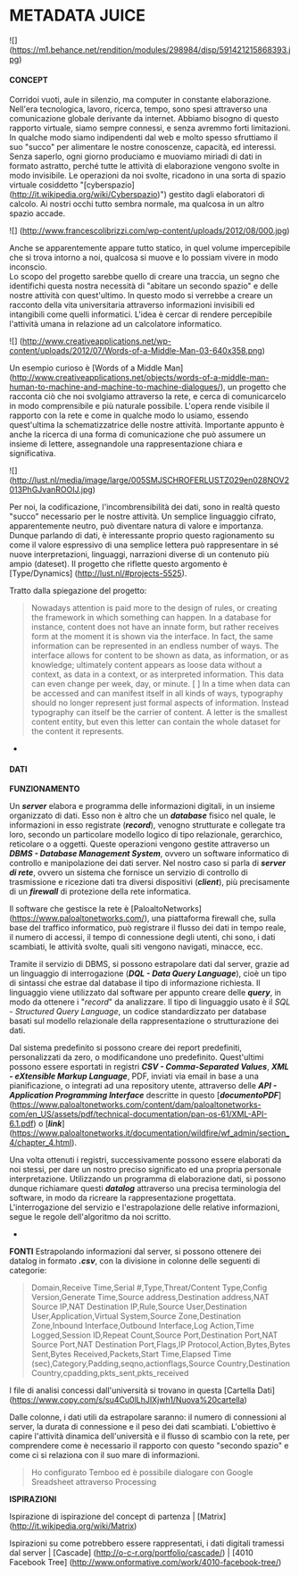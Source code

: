 # METADATA JUICE
![] (https://m1.behance.net/rendition/modules/298984/disp/591421215868393.jpg)


#### CONCEPT 
Corridoi vuoti, aule in silenzio, ma computer in constante elaborazione. Nell'era tecnologica, lavoro, ricerca, tempo, sono spesi attraverso una comunicazione globale derivante da internet. Abbiamo bisogno di questo rapporto virtuale, siamo sempre connessi, e senza avremmo forti limitazioni. In qualche modo siamo indipendenti dal web e molto spesso sfruttiamo il suo "succo" per alimentare le nostre conoscenze, capacità, ed interessi. Senza saperlo, ogni giorno produciamo e muoviamo miriadi di dati in formato astratto, perché tutte le attività di elaborazione vengono svolte in modo invisibile. Le operazioni da noi svolte, ricadono in una sorta di spazio virtuale cosiddetto "[cyberspazio] (http://it.wikipedia.org/wiki/Cyberspazio)") gestito dagli elaboratori di calcolo. Ai nostri occhi tutto sembra normale, ma qualcosa in un altro spazio accade.

![] (http://www.francescolibrizzi.com/wp-content/uploads/2012/08/000.jpg)

Anche se apparentemente appare tutto statico, in quel volume impercepibile che si trova intorno a noi, qualcosa si muove e lo possiam vivere in modo inconscio.  
Lo scopo del progetto sarebbe quello di creare una traccia, un segno che identifichi questa nostra necessità di "abitare un secondo spazio" e delle nostre attività con quest'ultimo. In questo modo si verrebbe a creare un racconto della vita universitaria attraverso informazioni invisibili ed intangibili come quelli informatici. L'idea è cercar di rendere percepibile l'attività umana in relazione ad un calcolatore informatico. 


![] (http://www.creativeapplications.net/wp-content/uploads/2012/07/Words-of-a-Middle-Man-03-640x358.png)

Un esempio curioso è [Words of a Middle Man] (http://www.creativeapplications.net/objects/words-of-a-middle-man-human-to-machine-and-machine-to-machine-dialogues/), un progetto che racconta ciò che noi svolgiamo attraverso la rete, e cerca di comunicarcelo in modo comprensibile e più naturale possibile. L'opera rende visibile il rapporto con la rete e come in qualche modo lo usiamo, essendo quest'ultima la schematizzatrice delle nostre attività. Importante appunto è anche la ricerca di una forma di comunicazione che può assumere un insieme di lettere, assegnandole una rappresentazione chiara e significativa.

![] (http://lust.nl/media/image/large/005SMJSCHROFERLUSTZ029en028NOV2013PhGJvanROOIJ.jpg)

Per noi, la codificazione, l'incombrensibilità dei dati, sono in realtà questo "succo" necessario per le nostre attività. Un semplice linguaggio cifrato, apparentemente neutro, può diventare natura di valore e importanza. Dunque parlando di dati, è interessante proprio questo ragionamento su come il valore espressivo di una semplice lettera può rappresentare in sé nuove interpretazioni, linguaggi, narrazioni diverse di un contenuto più ampio (dateset). Il progetto che riflette questo argomento è [Type/Dynamics] (http://lust.nl/#projects-5525).

Tratto dalla spiegazione del progetto:
>Nowadays attention is paid more to the design of rules, or creating the framework in which something can happen. In a database for instance, content does not have an innate form, but rather receives form at the moment it is shown via the interface. In fact, the same information can be represented in an endless number of ways. The interface allows for content to be shown as data, as information, or as knowledge; ultimately content appears as loose data without a context, as data in a context, or as interpreted information. This data can even change per week, day, or minute. [ ] In a time when data can be accessed and can manifest itself in all kinds of ways, typography should no longer represent just formal aspects of information. Instead typography can itself be the carrier of content. A letter is the smallest content entity, but even this letter can contain the whole dataset for the content it represents.



-



#### DATI

**FUNZIONAMENTO**

Un ***server*** elabora e programma delle informazioni digitali, in un insieme organizzato di dati. 
Esso non è altro che un ***database*** fisico nel quale, le informazioni in esso registrate (***record***), venogno strutturate e collegate tra loro, secondo un particolare modello logico di tipo relazionale, gerarchico, reticolare o a oggetti. 
Queste operazioni vengono gestite attraverso un ***DBMS - Database Management System***, ovvero un software informatico di controllo e manipolazione dei dati server. Nel nostro caso si parla di ***server di rete***, ovvero un sistema che fornisce un servizio di controllo di trasmissione e ricezione dati tra diversi dispositivi (***client***), più precisamente di un ***firewall*** di protezione della rete informatica. 

Il software che gestisce la rete è [PaloaltoNetworks] (https://www.paloaltonetworks.com/), una piattaforma firewall che, sulla base del traffico informatico, può registrare il flusso dei dati in tempo reale, il numero di accessi, il tempo di connessione degli utenti, chi sono, i dati scambiati, le attività svolte, quali siti vengono navigati, minacce, ecc. 

Tramite il servizio di DBMS, si possono estrapolare dati dal server, grazie ad un linguaggio di interrogazione (***DQL - Data Query Language***), cioè un tipo di sintassi che estrae dal database il tipo di informazione richiesta. Il linguaggio viene utilizzato dal software per appunto creare delle ***query***, in modo da ottenere i "*record*" da analizzare. 
Il tipo di linguaggio usato è il *SQL - Structured Query Language*, un codice standardizzato per database basati sul modello relazionale della rappresentazione o strutturazione dei dati. 

Dal sistema predefinito si possono creare dei report predefiniti, personalizzati da zero, o modificandone uno predefinito. Quest'ultimi possono essere esportati in registri ***CSV - Comma-Separated Values***, ***XML - eXtensible Markup Language***, PDF, inviati via email in base a una pianificazione, o integrati ad una repository utente, attraverso delle ***API - Application Programming Interface*** descritte in questo [***documentoPDF***] (https://www.paloaltonetworks.com/content/dam/paloaltonetworks-com/en_US/assets/pdf/technical-documentation/pan-os-61/XML-API-6.1.pdf) o [***link***] (https://www.paloaltonetworks.it/documentation/wildfire/wf_admin/section_4/chapter_4.html).

Una volta ottenuti i registri, successivamente possono essere elaborati da noi stessi, per dare un nostro preciso significato ed una propria personale interpretazione. Utilizzando un programma di elaborazione dati, si possono dunque richiamare questi ***datalog*** attraverso una precisa terminologia del software, in modo da ricreare la rappresentazione progettata. L'interrogazione del servizio e l'estrapolazione delle relative informazioni, segue le regole dell'algoritmo da noi scritto.



-



**FONTI**
Estrapolando informazioni dal server, si possono ottenere dei datalog in formato ***.csv***, con la divisione in colonne delle seguenti di categorie:

>Domain,Receive Time,Serial #,Type,Threat/Content Type,Config Version,Generate Time,Source address,Destination address,NAT Source IP,NAT Destination IP,Rule,Source User,Destination User,Application,Virtual System,Source Zone,Destination Zone,Inbound Interface,Outbound Interface,Log Action,Time Logged,Session ID,Repeat Count,Source Port,Destination Port,NAT Source Port,NAT Destination Port,Flags,IP Protocol,Action,Bytes,Bytes Sent,Bytes Received,Packets,Start Time,Elapsed Time (sec),Category,Padding,seqno,actionflags,Source Country,Destination Country,cpadding,pkts_sent,pkts_received

I file di analisi concessi dall'università si trovano in questa [Cartella Dati] (https://www.copy.com/s/su4Cu0lLhJIXjwh1/Nuova%20cartella) 

Dalle colonne, i dati utili da estrapolare saranno: il numero di connessioni al server, la durata di connessione e il peso dei dati scambiati. L'obiettivo è capire l'attività dinamica dell'università e il flusso di scambio con la rete, per comprendere come è necessario il rapporto con questo "secondo spazio" e come ci si relaziona con il suo mare di informazioni.

>Ho configurato Temboo ed è possibile dialogare con Google Sreadsheet attraverso Processing

**ISPIRAZIONI**

Ispirazione di ispirazione del concept di partenza | [Matrix] (http://it.wikipedia.org/wiki/Matrix)

Ispirazioni su come potrebbero essere rappresentati, i dati digitali tramessi dal server | [Cascade] (http://o-c-r.org/portfolio/cascade/) | 
[4010 Facebook Tree] (http://www.onformative.com/work/4010-facebook-tree/)



